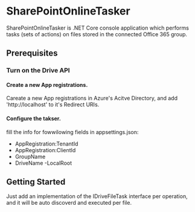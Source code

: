 # SharePointOnlineTasker

SharePointOnlineTasker is .NET Core console application which performs tasks (sets of actions) on files stored in the connected Office 365 group.

## Prerequisites

### Turn on the Drive API

#### Create a new App registrations.
Careate a new App registrations in Azure's Acitve Directory, and add 'http://localhost' to it's Redirect URIs.

#### Configure the takser.

fill the info for fowwilowing fields in appsettings.json:
- AppRegistration:TenantId
- AppRegistration:ClientId
- GroupName
- DriveName
-LocalRoot

## Getting Started

Just add an implementation of the IDriveFileTask interface per operation, and it will be auto discoverd and executed per file.
